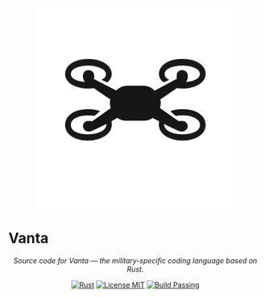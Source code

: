 <p align="center">
  <img src="https://raw.githubusercontent.com/VantaLang/Vanta/refs/heads/main/vanta.png" alt="Vanta Logo" width="400" />
</p>

# Vanta

<p align="center">
  <i>Source code for Vanta — the military-specific coding language based on Rust.</i>
</p>

<p align="center">
  <a href="#"><img src="https://img.shields.io/badge/language-Rust-orange?style=flat-square" alt="Rust" /></a>
  <a href="#"><img src="https://img.shields.io/badge/license-MIT-blue?style=flat-square" alt="License MIT" /></a>
  <a href="#"><img src="https://img.shields.io/badge/build-passing-brightgreen?style=flat-square" alt="Build Passing" /></a>
</p>
